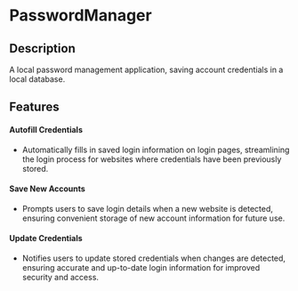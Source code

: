 # PasswordManager

## Description
A local password management application, saving account credentials in a local database.


## Features

#### **Autofill Credentials**
  
- Automatically fills in saved login information on login pages, streamlining the login process for websites where credentials have been previously stored.

#### **Save New Accounts**
  
- Prompts users to save login details when a new website is detected, ensuring convenient storage of new account information for future use.

#### **Update Credentials**

- Notifies users to update stored credentials when changes are detected, ensuring accurate and up-to-date login information for improved security and access.

